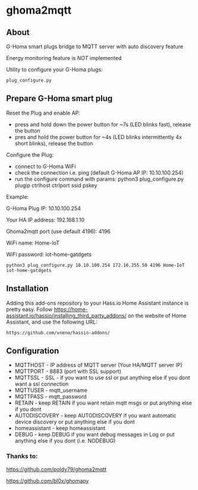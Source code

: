# ghoma2mqtt

## About

G-Homa smart plugs bridge to MQTT server with auto discovery feature

Energy monitoring feature is _NOT_ implemented

Utility to configure your G-Homa plugs: 
```
plug_configure.py
```

## Prepare G-Homa smart plug
Reset the Plug and enable AP:
- press and hold down the power button for ~7s (LED blinks fast), release the button
- pres and hold the power button for ~4s (LED blinks intermittently 4x short blinks), release the button


Configure the Plug:
- connect to G-Homa WiFi
- check the connection i.e. ping (default G-Homa AP IP: 10.10.100.254)
- run the configure command with params: python3 plug_configure.py plugip ctrlhost ctrlport ssid pskey

Example:

G-Homa Plug IP: 10.10.100.254

Your HA IP address: 192.168.1.10

Ghoma2mqtt port (use default 4196): 4196

WiFi name: Home-IoT

WiFi password: iot-home-gatdgets
```
python3 plug_configure.py 10.10.100.254 172.16.255.50 4196 Home-IoT iot-home-gatdgets
```

## Installation

Adding this add-ons repository to your Hass.io Home Assistant instance is
pretty easy. Follow https://home-assistant.io/hassio/installing_third_party_addons/ on the
website of Home Assistant, and use the following URL:

```
https://github.com/vneno/hassio-addons/
```

## Configuration

- MQTTHOST - IP address of MQTT server (Your HA/MQTT server IP)
- MQTTPORT - 8883 (port with SSL support)
- MQTTSSL - SSL - if you want to use ssl or put anything else if you dont want a ssl connection
- MQTTUSER - mqtt_username
- MQTTPASS - mqtt_password
- RETAIN - keep RETAIN if you want retain mqtt msgs or put anything else if you dont
- AUTODISCOVERY - keep AUTODISCOVERY if you want automatic device discovery or put anything else if you dont
- homeassistant - keep homeassistant
- DEBUG - keep DEBUG if you want debug messages in Log or put anything else if you dont (i.e. NODEBUG)



### Thanks to:

https://github.com/poldy79/ghoma2mqtt

https://github.com/bl0x/ghomapy
